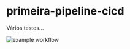 # primeira-pipeline-cicd


Vários testes...



![example workflow](https://github.com/isamuelalmeida/inicio-pipeline-cicd/actions/workflows/logs.yml/badge.svg)